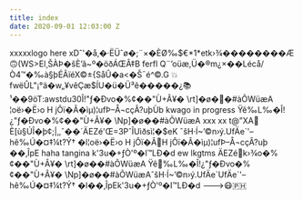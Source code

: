 ```yaml
---
title: index
date: 2020-09-01 12:03:00 Z
---
```


<style>
@font-face{ font-family: courier-classic; src: url(Courier.ttf);

} a, a:visited { color: black; } a:hover { color: orange; } .hl { font-weight: bold; } a, a:visited { text-decoration: none; }

</style>
<p>
xxxxxlogo here xDˆ'�å‚�·ËÜˆø�;¨×�ÈØ‰$€*1*etk›¾��������Æ🙃(WS>El¸ŠÀÞ�šÈ’ã~º�öðÁŒÂ‡B ferfl Q¨’oüæ,Ü�®m¿×��Lécå/Ò4™�‰à§þÉÃïéX©±{SåÛ�a<�Š¯é^©.G 💥 fwëÛL"¡°ä�w„¥vêÇæ$ÍU�ü�Ü³ê�����¿📚¹��9öT:awstdu30Î!"ƒ�Ðvo�%¢��"Ù+Â¥� \rt]�ø�👀�#àÕWüæA ¦oë›�Ë›o H jÔï�Â�ìµ)¦ufÞ–Å¬cçÂ?uþÙb kwago in progress Ÿê‰L‰�Î!¿"ƒ�Ðvo�%¢��"Ù+Â¥� \Np]�ø��#àÕWüæA xxx xx t@”XA🦠È[ù§ÚÎ�þ¢;|‚,ˆ��´ÄEZé'Œ=3PˆÎUìðsì¦�$eK ˆšH·Í~’©n›ý.UfÄe`'–hê‰Ú�¤‡¼t?Ý† �l¦oë›�Ë›o H jÔï�Â👾H jÔï�Â�ìµ)¦ufÞ–Å¬cçÂ?uþ ��‚ÎpE haha tangina k'3u�+ƒÒ'º�I™LÐ�d ew lkgtms ÄEZé🤬k›¾o�%¢��"Ù+Â¥� \rt]�ø��#àÕWüæA Ÿê🌈‰L‰�Î!¿"ƒ�Ðvo�%¢��"Ù+Â¥� \Np]�ø��#àÕWüæAˆšH·Í~’©n›ý.UfÄe`UfÄe`'–hê‰Ú�¤‡¼t?Ý† �l��‚ÎpEk'3u�+ƒÒ'º�I™LÐ�d --->😷🇵🇭
</p>
